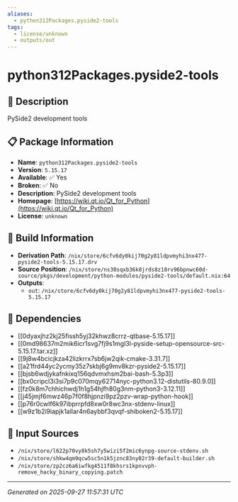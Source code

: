 ```yaml
---
aliases:
  - python312Packages.pyside2-tools
tags:
  - license/unknown
  - outputs/out
---
```


# python312Packages.pyside2-tools

## 📝 Description

PySide2 development tools

## 📋 Package Information

- **Name**: `python312Packages.pyside2-tools`
- **Version**: `5.15.17`
- **Available**: ✅ Yes
- **Broken**: ✅ No
- **Description**: PySide2 development tools
- **Homepage**: [https://wiki.qt.io/Qt_for_Python](https://wiki.qt.io/Qt_for_Python)
- **License**: `unknown`

## 🔧 Build Information

- **Derivation Path**: `/nix/store/6cfv6dy0kij70g2y81ldpvmyhi3nx477-pyside2-tools-5.15.17.drv`
- **Source Position**: `/nix/store/ns30sqxb36k8jrds8z18rv96bpnwc60d-source/pkgs/development/python-modules/pyside2-tools/default.nix:64`
- **Outputs**:
  - `out`:  `/nix/store/6cfv6dy0kij70g2y81ldpvmyhi3nx477-pyside2-tools-5.15.17`

## 🔗 Dependencies

- [[0dyaxjhz2kj25fissh5yj32khwz8crrz-qtbase-5.15.17]]
- [[0md98637m2mik6icr1svg7fj9s1mgl3l-pyside-setup-opensource-src-5.15.17.tar.xz]]
- [[9j8w4bcicjkza42lizkrrx7sb6jw2qik-cmake-3.31.7]]
- [[a21frd44yc2ycmy35z7skbj6g9mv8kzr-pyside2-5.15.17]]
- [[bjsb6wdjykafnkixq156qdvmxhsm2bai-bash-5.3p3]]
- [[bx0cripcl3i3si7p9c070mqy62714nyc-python3.12-distutils-80.9.0]]
- [[fz0k8m7chhichwdj1h1g54hjfh80g3nm-python3-3.12.11]]
- [[j45jmjf6mwz46p7f0f8hjpnzi9pz2pzv-wrap-python-hook]]
- [[p76r0cwlf6k97ibprrpfd8xw0r8wc3nx-stdenv-linux]]
- [[w9z1b2i9iapjk1allar4n6aybbf3qvqf-shiboken2-5.15.17]]

## 📁 Input Sources

- `/nix/store/l622p70vy8k5sh7y5wizi5f2mic6ynpg-source-stdenv.sh`
- `/nix/store/shkw4qm9qcw5sc5n1k5jznc83ny02r39-default-builder.sh`
- `/nix/store/zp2cz6a6iwfkg4511f8khsrs1kpnvvph-remove_hacky_binary_copying.patch`

---
*Generated on 2025-09-27 11:57:31 UTC*
